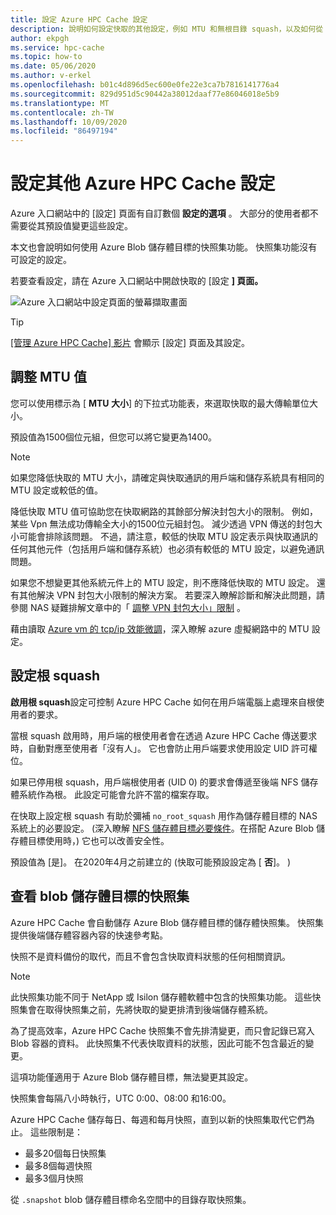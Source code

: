 ```yaml
---
title: 設定 Azure HPC Cache 設定
description: 說明如何設定快取的其他設定，例如 MTU 和無根目錄 squash，以及如何從 Azure Blob 儲存體目標存取快速快照集。
author: ekpgh
ms.service: hpc-cache
ms.topic: how-to
ms.date: 05/06/2020
ms.author: v-erkel
ms.openlocfilehash: b01c4d896d5ec600e0fe22e3ca7b7816141776a4
ms.sourcegitcommit: 829d951d5c90442a38012daaf77e86046018e5b9
ms.translationtype: MT
ms.contentlocale: zh-TW
ms.lasthandoff: 10/09/2020
ms.locfileid: "86497194"
---
```

# <a name="configure-additional-azure-hpc-cache-settings"></a>設定其他 Azure HPC Cache 設定

Azure 入口網站中的 [設定] 頁面有自訂數個 **設定的選項** 。 大部分的使用者都不需要從其預設值變更這些設定。

本文也會說明如何使用 Azure Blob 儲存體目標的快照集功能。 快照集功能沒有可設定的設定。

若要查看設定，請在 Azure 入口網站中開啟快取的 [設定 **] 頁面。**

![Azure 入口網站中設定頁面的螢幕擷取畫面](media/configuration.png)

> [!TIP]
> [ [管理 Azure HPC Cache] 影片](https://azure.microsoft.com/resources/videos/managing-hpc-cache/) 會顯示 [設定] 頁面及其設定。

## <a name="adjust-mtu-value"></a>調整 MTU 值
<!-- linked from troubleshoot-nas article -->

您可以使用標示為 [ **MTU 大小**] 的下拉式功能表，來選取快取的最大傳輸單位大小。

預設值為1500個位元組，但您可以將它變更為1400。

> [!NOTE]
> 如果您降低快取的 MTU 大小，請確定與快取通訊的用戶端和儲存系統具有相同的 MTU 設定或較低的值。

降低快取 MTU 值可協助您在快取網路的其餘部分解決封包大小的限制。 例如，某些 Vpn 無法成功傳輸全大小的1500位元組封包。 減少透過 VPN 傳送的封包大小可能會排除該問題。 不過，請注意，較低的快取 MTU 設定表示與快取通訊的任何其他元件（包括用戶端和儲存系統）也必須有較低的 MTU 設定，以避免通訊問題。

如果您不想變更其他系統元件上的 MTU 設定，則不應降低快取的 MTU 設定。 還有其他解決 VPN 封包大小限制的解決方案。 若要深入瞭解診斷和解決此問題，請參閱 NAS 疑難排解文章中的「 [調整 VPN 封包大小」限制](troubleshoot-nas.md#adjust-vpn-packet-size-restrictions) 。

藉由讀取 [Azure vm 的 tcp/ip 效能微調](../virtual-network/virtual-network-tcpip-performance-tuning.md)，深入瞭解 azure 虛擬網路中的 MTU 設定。

## <a name="configure-root-squash"></a>設定根 squash
<!-- linked from troubleshoot -->

**啟用根 squash**設定可控制 Azure HPC Cache 如何在用戶端電腦上處理來自根使用者的要求。

當根 squash 啟用時，用戶端的根使用者會在透過 Azure HPC Cache 傳送要求時，自動對應至使用者「沒有人」。 它也會防止用戶端要求使用設定 UID 許可權位。

如果已停用根 squash，用戶端根使用者 (UID 0) 的要求會傳遞至後端 NFS 儲存體系統作為根。 此設定可能會允許不當的檔案存取。

在快取上設定根 squash 有助於彌補 ``no_root_squash`` 用作為儲存體目標的 NAS 系統上的必要設定。  (深入瞭解 [NFS 儲存體目標必要條件](hpc-cache-prerequisites.md#nfs-storage-requirements)。在搭配 Azure Blob 儲存體目標使用時，) 它也可以改善安全性。

預設值為 [是]。 在2020年4月之前建立的 (快取可能預設設定為 [ **否**]。 ) 

## <a name="view-snapshots-for-blob-storage-targets"></a>查看 blob 儲存體目標的快照集

Azure HPC Cache 會自動儲存 Azure Blob 儲存體目標的儲存體快照集。 快照集提供後端儲存體容器內容的快速參考點。

快照不是資料備份的取代，而且不會包含快取資料狀態的任何相關資訊。

> [!NOTE]
> 此快照集功能不同于 NetApp 或 Isilon 儲存體軟體中包含的快照集功能。 這些快照集會在取得快照集之前，先將快取的變更排清到後端儲存體系統。
>
> 為了提高效率，Azure HPC Cache 快照集不會先排清變更，而只會記錄已寫入 Blob 容器的資料。 此快照集不代表快取資料的狀態，因此可能不包含最近的變更。

這項功能僅適用于 Azure Blob 儲存體目標，無法變更其設定。

快照集會每隔八小時執行，UTC 0:00、08:00 和16:00。

Azure HPC Cache 儲存每日、每週和每月快照，直到以新的快照集取代它們為止。 這些限制是：

* 最多20個每日快照集
* 最多8個每週快照
* 最多3個月快照

從 `.snapshot` blob 儲存體目標命名空間中的目錄存取快照集。
